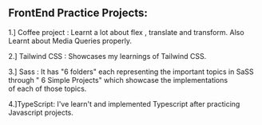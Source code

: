 FrontEnd Practice Projects:
--------------------------------------------------------------------------------------------------------------------------------------------------------------------
1.] Coffee project : Learnt a lot about flex , translate and transform. Also Learnt about Media Queries properly.

2.] Tailwind CSS : Showcases my learnings of Tailwind CSS.

3.] Sass :  It has "6 folders" each representing the important topics in SaSS through " 6 Simple Projects" which showcase the implementations    
            of each of those topics. 

4.]TypeScript: I've learn't and implemented Typescript after practicing Javascript projects.

